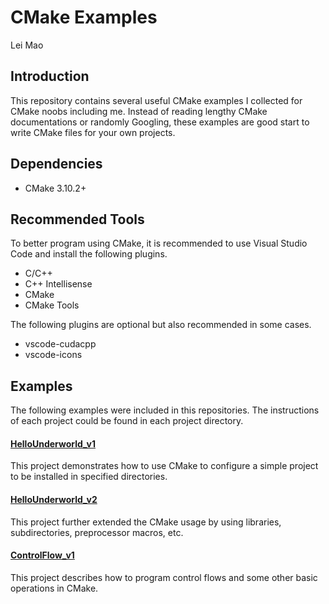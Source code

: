# CMake Examples

Lei Mao

## Introduction

This repository contains several useful CMake examples I collected for CMake noobs including me. Instead of reading lengthy CMake documentations or randomly Googling, these examples are good start to write CMake files for your own projects.

## Dependencies

* CMake 3.10.2+


## Recommended Tools

To better program using CMake, it is recommended to use Visual Studio Code and install the following plugins.

* C/C++
* C++ Intellisense
* CMake
* CMake Tools

The following plugins are optional but also recommended in some cases.

* vscode-cudacpp
* vscode-icons

## Examples

The following examples were included in this repositories. The instructions of each project could be found in each project directory.

#### [HelloUnderworld_v1](/HelloUnderworld_v1)

This project demonstrates how to use CMake to configure a simple project to be installed in specified directories.

#### [HelloUnderworld_v2](/HelloUnderworld_v2)

This project further extended the CMake usage by using libraries, subdirectories, preprocessor macros, etc.

#### [ControlFlow_v1](/ControlFlow_v1)

This project describes how to program control flows and some other basic operations in CMake.